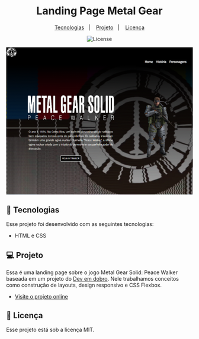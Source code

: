 <h1 align="center"> Landing Page Metal Gear </h1>


<p align="center">
  <a href="#-tecnologias">Tecnologias</a>&nbsp;&nbsp;&nbsp;|&nbsp;&nbsp;&nbsp;
  <a href="#-projeto">Projeto</a>&nbsp;&nbsp;&nbsp;|&nbsp;&nbsp;&nbsp;
  <a href="#memo-licença">Licença</a>
</p>

<p align="center">
  <img alt="License" src="https://img.shields.io/static/v1?label=license&message=MIT&color=49AA26&labelColor=000000">
</p>

<img src="./assets/img/screenshot.png" align="center">


## 🔌 Tecnologias

Esse projeto foi desenvolvido com as seguintes tecnologias:

- HTML e CSS

## 💻 Projeto

Essa é uma landing page sobre o jogo Metal Gear Solid: Peace Walker baseada em um projeto do <a href="https://devemdobro.com/" target="_blank">Dev em dobro<a>. Nele trabalhamos conceitos como construção de layouts, design responsivo e CSS Flexbox.

- [Visite o projeto online](https://doougg26.github.io/peace-walker/#)


## :memo: Licença

Esse projeto está sob a licença MIT.

 
